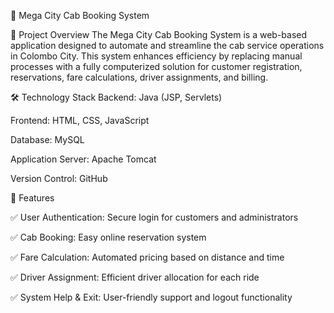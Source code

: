 🚖 Mega City Cab Booking System

📌 Project Overview
The Mega City Cab Booking System is a web-based application designed to automate and streamline the cab service operations in Colombo City. This system enhances efficiency by replacing manual processes with a fully computerized solution for customer registration, reservations, fare calculations, driver assignments, and billing.

🛠️ Technology Stack
Backend: Java (JSP, Servlets)

Frontend: HTML, CSS, JavaScript

Database: MySQL

Application Server: Apache Tomcat

Version Control: GitHub

🎯 Features

✅ User Authentication: Secure login for customers and administrators

✅ Cab Booking: Easy online reservation system

✅ Fare Calculation: Automated pricing based on distance and time

✅ Driver Assignment: Efficient driver allocation for each ride

✅ System Help & Exit: User-friendly support and logout functionality


